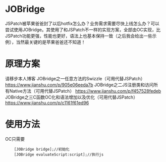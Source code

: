 # JOBridge
JSPatch被苹果爸爸封了以后hotfix怎么办？业务需求需要尽快上线怎么办？可以尝试使用JOBridge。其使用了和JSPatch不一样的实现方案，全部由OC实现，比JSPatch功能更强，性能也更好，语法上也基本保持一致（之后我会给出一些示例），当然最关键的是苹果爸爸还不知道！

# 原理方案
请移步本人博客
JOBridge之一任意方法的Swizzle（可用代替JSPatch）  https://www.jianshu.com/p/905e06eeda7b
JOBridge之二JS注册类和访问所有Native方法（可用代替JSPatch） https://www.jianshu.com/p/f457528fedeb
JOBridge之三C函数OC化和语法增加以及优化（可用代替JSPatch）  https://www.jianshu.com/p/c1161f61ed96

# 使用方法
OC只需要
```
    [JOBridge bridge];//初始化
    [JOBridge evaluateScript:script];//执行js
```
